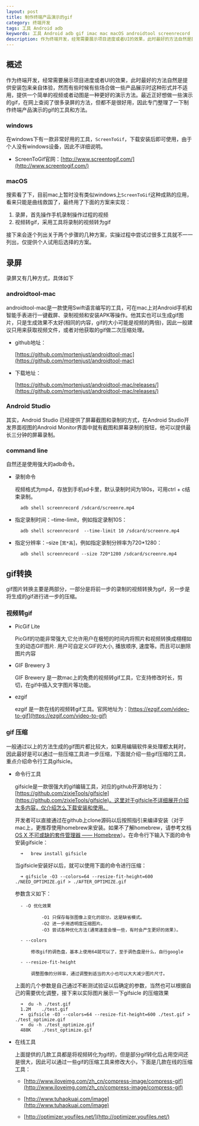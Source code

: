```yaml
---
layout: post
title: 制作终端产品演示的gif
category: 终端开发
tags: 工具 Android adb
keywords: 工具 Android adb gif imac mac macOS androidtool screenrecord PicGif GIF Brewery ezgif
description: 作为终端开发，经常需要展示项目进度或者UI的效果，此时最好的方法自然是提供安装包来亲自体验，然而有些时候有些场合做一些产品展示时这种形式并不适用，提供一个简单的视频或者动图是一种更好的演示方法。最近正好想做一些演示的gif，在网上查阅了很多录屏的方法，但都不是很好用，因此专门整理了一下制作终端产品演示的gif的工具和方法。
---
```


## 概述

作为终端开发，经常需要展示项目进度或者UI的效果，此时最好的方法自然是提供安装包来亲自体验，然而有些时候有些场合做一些产品展示时这种形式并不适用，提供一个简单的视频或者动图是一种更好的演示方法。最近正好想做一些演示的gif，在网上查阅了很多录屏的方法，但都不是很好用，因此专门整理了一下制作终端产品演示的gif的工具和方法。

### windows

在windows下有一款非常好用的工具，`ScreenToGif`，下载安装后即可使用，由于个人没有windows设备，因此不详细说明。

- ScreenToGif官网：[http://www.screentogif.com/](http://www.screentogif.com/)

### macOS

搜索看了下，目前mac上暂时没有类似windows上`ScreenToGif`这种成熟的应用，看来只能是曲线救国了，最终用了下面的方案来实现：

1. 录屏，首先操作手机录制操作过程的视频
2. 视频转gif，采用工具将录制的视频转为gif

接下来会逐个列出关于两个步骤的几种方案，实操过程中尝试过很多工具就不一一列出，仅提供个人试用后选择的方案。

## 录屏

录屏又有几种方式，具体如下

### androidtool-mac

androidtool-mac是一款使用Swift语言编写的工具，可在mac上对Android手机和智能手表进行一键截屏、录制视频和安装APK等操作。他其实也可以生成gif图片，只是生成效果不太好(相同的内容，gif的大小可能是视频的两倍)，因此一般建议只用来获取视频文件，或者对他获取的gif做二次压缩处理。

- github地址：

	[https://github.com/mortenjust/androidtool-mac](https://github.com/mortenjust/androidtool-mac)
	
-  下载地址：

	[https://github.com/mortenjust/androidtool-mac/releases/](https://github.com/mortenjust/androidtool-mac/releases/)


### Android Studio

其实，Android Studio 已经提供了屏幕截图和录制的方式，在Android Studio开发界面视图的Android Monitor界面中就有截图和屏幕录制的按钮，他可以提供最长三分钟的屏幕录制。

### command line

自然还是使用强大的adb命令。

- 录制命令

	视频格式为mp4，存放到手机sd卡里，默认录制时间为180s，可用ctrl + c结束录制。
	
		adb shell screenrecord /sdcard/screenre.mp4

- 指定录制时间：–time-limit，例如指定录制10S：
	
		adb shell screenrecord  --time-limit 10 /sdcard/screenre.mp4

- 指定分辨率：–size [`宽*高`]，例如指定录制分辨率为720*1280：
	
		adb shell screenrecord --size 720*1280 /sdcard/screenre.mp4

## gif转换

gif图片转换主要是两部分，一部分是将前一步的录制的视频转换为gif，另一步是将生成的gif进行进一步的压缩。

### 视频转gif

- PicGif Lite

	PicGif的功能非常强大,它允许用户在极短的时间内将照片和视频转换成栩栩如生的动态GIF图片. 用户可自定义GIF的大小, 播放顺序, 速度等。而且可以删除图片内容

- GIF Brewery 3

	GIF Brewery 是一款mac上的免费的视频转gif工具，它支持修改时长，剪切，在gif中插入文字图片等功能。

- ezgif

	ezgif 是一款在线的视频转gif工具。官网地址为：[https://ezgif.com/video-to-gif](https://ezgif.com/video-to-gif)

### gif 压缩

一般通过以上的方法生成的gif图片都比较大，如果用编辑软件来处理都太耗时，因此最好是可以通过一些压缩工具进一步压缩，下面就介绍一些gif压缩的工具，重点介绍命令行工具gifsicle。

- 命令行工具

	gifsicle是一款很强大的gif编辑工具，对应的github开源地址为：[https://github.com/zixieTools/gifsicle](https://github.com/zixieTools/gifsicle)。这里对于gifsicle不详细展开介绍太多内容，仅介绍怎么下载安装和使用。
	
	开发者可以直接通过在github上clone源码以后按照指引来编译安装（对于mac上，更推荐使用homebrew来安装。如果不了解homebrew，请参考文档[OS X 不可或缺的套件管理器 —— Homebrew](https://blog.bihe0832.com/homebrew.html)）。在命令行下输入下面的命令安装gifsicle：
		
		➜	brew install gifsicle
 	
	当gifsicle安装好以后，就可以使用下面的命令进行压缩：

		➜ gifsicle -O3 --colors=64 --resize-fit-height=600 ./NEED_OPTIMIZE.gif > ./AFTER_OPTIMIZE.gif


	参数含义如下：
	
		- -O 优化效果
		
				-O1 只保存每张图像上变化的部分。这是缺省模式。
				-O2 进一步用透明度压缩图片。
				-O3 尝试各种优化方法(通常速度会慢一些，有时会产生更好的效果)。
		
		- --colors
	
			修改gif的调色盘，基本上使用64就可以了，至于调色盘是什么，自行google
			
		- --resize-fit-height
	
			调整图像的分辨率，通过调整到适当的大小也可以大大减少图片尺寸。
	
	上面的几个参数是自己通过不断测试验证以后确定的参数，当然也可以根据自己的需要优化调整，接下来以实际图片展示一下gifsicle 的压缩效果
	
		➜  du -h ./test.gif
		1.2M	./test.gif
		➜  gifsicle -O3 --colors=64 --resize-fit-height=600 ./test.gif > ./test_optimize.gif
		➜  du -h ./test_optimize.gif
		488K	./test_optimize.gif
	
		
- 在线工具

	上面提供的几款工具都是将视频转化为gif的，但是部分gif转化后占用空间还是很大，因此可以通过一些gif的压缩工具来修改大小，下面是几款在线的压缩工具：
	
	- [http://www.iloveimg.com/zh_cn/compress-image/compress-gif](http://www.iloveimg.com/zh_cn/compress-image/compress-gif)
	
	- [http://www.tuhaokuai.com/image](http://www.tuhaokuai.com/image)
	
	- [http://optimizer.youfiles.net/](http://optimizer.youfiles.net/)


	
